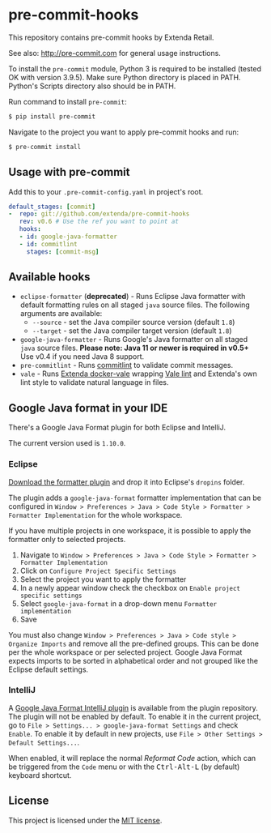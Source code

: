 # pre-commit-hooks

This repository contains pre-commit hooks by Extenda Retail.

See also: http://pre-commit.com for general usage instructions.

To install the `pre-commit` module, Python 3 is required to be installed (tested OK with version 3.9.5). Make sure Python directory is placed in PATH. Python's Scripts directory also should be in PATH.

Run command to install `pre-commit`:

```sh
$ pip install pre-commit
```

Navigate to the project you want to apply pre-commit hooks and run:

```sh
$ pre-commit install
```

## Usage with pre-commit

Add this to your `.pre-commit-config.yaml` in project's root.

```yaml
default_stages: [commit]
-  repo: git://github.com/extenda/pre-commit-hooks
   rev: v0.6 # Use the ref you want to point at
   hooks:
   - id: google-java-formatter
   - id: commitlint
     stages: [commit-msg]
```

## Available hooks

* `eclipse-formatter` (__deprecated__) - Runs Eclipse Java formatter with default formatting rules on all staged `java` source files. The following arguments are available:
  * `--source` - set the Java compiler source version (default `1.8`)
  * `--target` - set the Java compiler target version (default `1.8`)
* `google-java-formatter` - Runs Google's Java formatter on all staged `java` source files. **Please note: Java 11 or newer is required in v0.5+** Use v0.4 if you need Java 8 support.
* `pre-commitlint` - Runs [commitlint](https://commitlint.js.org) to validate commit messages.
* `vale` - Runs [Extenda docker-vale](https://github.com/extenda/docker-vale) wrapping [Vale lint](https://github.com/errata-ai/vale) and Extenda's own lint style to validate natural language in files.

## Google Java format in your IDE

There's a Google Java Format plugin for both Eclipse and IntelliJ.

The current version used is `1.10.0`.

### Eclipse

[Download the formatter plugin](https://github.com/google/google-java-format/releases/download/google-java-format-1.6/google-java-format-eclipse-plugin_1.6.0.jar) and drop it into Eclipse's `dropins` folder.

The plugin adds a `google-java-format` formatter implementation that can be configured in `Window > Preferences > Java > Code Style > Formatter > Formatter Implementation` for the whole workspace.

If you have multiple projects in one workspace, it is possible to apply the formatter only to selected projects.

1. Navigate to `Window > Preferences > Java > Code Style > Formatter > Formatter Implementation`
2. Click on `Configure Project Specific Settings`
3. Select the project you want to apply the formatter
4. In a newly appear window check the checkbox on `Enable project specific settings`
5. Select `google-java-format` in a drop-down menu `Formatter implementation`
6. Save

You must also change `Window > Preferences > Java > Code style > Organize Imports` and remove all the pre-defined groups. This can be done per the whole workspace or per selected project. Google Java Format expects imports to be sorted in alphabetical order and not grouped like the Eclipse default settings.

### IntelliJ

A [Google Java Format IntelliJ plugin](https://plugins.jetbrains.com/plugin/8527) is available from the plugin repository. The plugin will not be enabled by default. To enable it in the current project, go to `File > Settings... > google-java-format Settings` and check `Enable`. To enable it by default in new projects, use `File > Other Settings > Default Settings...`.

When enabled, it will replace the normal _Reformat Code_ action, which can be triggered from the `Code` menu or with the <kbd>Ctrl-Alt-L</kbd> (by default) keyboard shortcut.

## License

This project is licensed under the [MIT license](./LICENSE).
